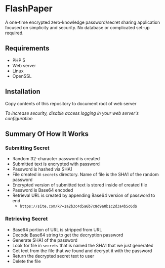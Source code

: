 # FlashPaper
A one-time encrypted zero-knowledge password/secret sharing application focused on simplicity and security. No database or complicated set-up required. 

## Requirements
* PHP 5
* Web server
* Linux
* OpenSSL

## Installation
Copy contents of this repository to document root of web server

*To increase security, disable access logging in your web server's configuration*

## Summary Of How It Works
### Submitting Secret
* Random 32-character password is created
* Submitted text is encrypted with password
* Password is hashed via SHA1
* File created in `secrets` directory. Name of file is the SHA1 of the random password
* Encrypted version of submitted text is stored inside of created file
* Password is Base64 encoded
* Retrieval URL is created by appending Base64 version of password to end
  * `https://site.com/k?=1a2b3c4d5a6b7c8d9a0b1c2d3a4b5c6d$`

### Retrieving Secret
* Base64 portion of URL is stripped from URL
* Decode Base64 string to get the decryption password
* Generate SHA1 of the password
* Look for file in `secrets` that is named the SHA1 that we just generated
* Get text from the file that we found and decrypt it with the password
* Return the decrypted secret text to user
* Delete the file
